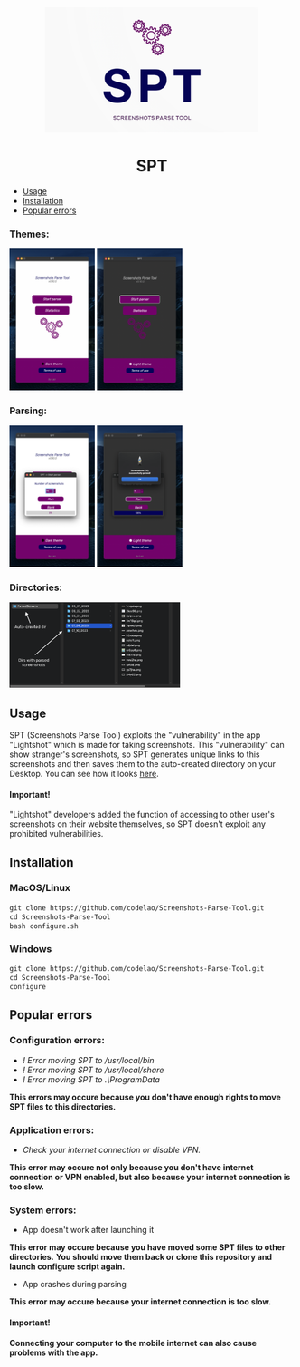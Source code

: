 <p align="center">
  <img src="readme_images/banner.png" width="75%">
</p>

<h1 align="center">
  SPT
</h1>

* [Usage](#usage)
* [Installation](#installation)
* [Popular errors](#popular-errors)


### Themes:
<img src="readme_images/menu1.png" width="30%">

<img src="readme_images/menu2.png" width="30%">

### Parsing:
<img src="readme_images/parser1.png" width="30%">

<img src="readme_images/parser2.png" width="30%">

### Directories:
<img src="readme_images/dirs.png" width="60%">


## Usage
SPT (Screenshots Parse Tool) exploits the "vulnerability" in the app "Lightshot" which is made for taking screenshots.
This "vulnerability" can show stranger's screenshots, so SPT generates unique links to this screenshots and then saves them to the auto-created directory on your Desktop. You can see how it looks [here](#directories). 

#### Important! 
"Lightshot" developers added the function of accessing to other user's screenshots on their website themselves, so SPT doesn't exploit any prohibited vulnerabilities.


## Installation
### MacOS/Linux
```
git clone https://github.com/codelao/Screenshots-Parse-Tool.git
cd Screenshots-Parse-Tool
bash configure.sh
```

### Windows
```
git clone https://github.com/codelao/Screenshots-Parse-Tool.git
cd Screenshots-Parse-Tool
configure
```


## Popular errors
### Configuration errors:
- *! Error moving SPT to /usr/local/bin*
- *! Error moving SPT to /usr/local/share*
- *! Error moving SPT to .\ProgramData*

**This errors may occure because you don't have enough rights to move SPT files to this directories.**

### Application errors:
- *Check your internet connection or disable VPN.*

**This error may occure not only because you don't have internet connection or VPN enabled, but also because your internet connection is too slow.**

### System errors:
- App doesn't work after launching it

**This error may occure because you have moved some SPT files to other directories.**
**You should move them back or clone this repository and launch configure script again.**

- App crashes during parsing

**This error may occure because your internet connection is too slow.**

#### Important!
**Connecting your computer to the mobile internet can also cause problems with the app.**
